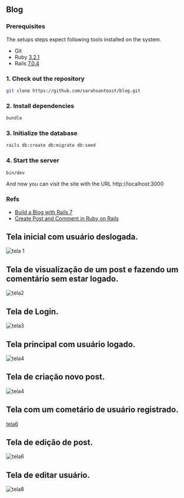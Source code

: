 ## Blog

### Prerequisites

The setups steps expect following tools installed on the system.

- Git
- Ruby [3.2.1](https://www.ruby-lang.org/en/downloads/)
- Rails [7.0.4](https://guides.rubyonrails.org/install_ruby_on_rails.html)

### 1. Check out the repository

```bash
git clone https://github.com/sarahsantosst/blog.git
```

### 2. Install dependencies

```bash
bundle
```

### 3. Initialize the database

```bash
rails db:create db:migrate db:seed
```

### 4. Start the server

```bash
bin/dev
```

And now you can visit the site with the URL http://localhost:3000

### Refs

- [Build a Blog with Rails 7](https://gorails.com/series/build-a-blog-with-rails-7)
- [Create Post and Comment in Ruby on Rails](https://dev.to/jkevinbaluyot/create-post-and-comment-in-ruby-on-rails-3d8c)


## Tela inicial com usuário deslogada.
![tela 1](https://github.com/user-attachments/assets/d73d9f95-40f5-40bb-8f4c-6ab352924dce)

## Tela de visualização de um post e fazendo um comentário sem estar logado.
![tela2](https://github.com/user-attachments/assets/fecc00e3-ff38-4e46-9333-e9b9fa718694)

## Tela de Login.
![tela3](https://github.com/user-attachments/assets/b2b89818-b77c-49da-914c-4ec377685ccf)

## Tela principal com usuário logado.
![tela4](https://github.com/user-attachments/assets/59dee615-b004-45da-92c8-8129e42aed94)

## Tela de criação novo post.
![tela4](https://github.com/user-attachments/assets/45e0af49-1b22-4596-9a3f-bf1af687c926)

## Tela com um cometário de usuário registrado.
[tela6](https://github.com/user-attachments/assets/eaaf82d1-c81e-4492-a8ba-0afc922c8727)

## Tela de edição de post.
![tela6](https://github.com/user-attachments/assets/c20b25cd-d2bb-4403-844e-a75c49c1e665)

## Tela de editar usuário.
![tela8](https://github.com/user-attachments/assets/d2f4abf0-c3db-498c-b10e-a7e6d54eb93e)








